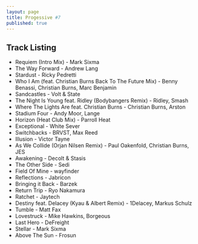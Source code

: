 ```yaml
---
layout: page
title: Progessive #7
published: true
---
```


## Track Listing

* Requiem (Intro Mix) - Mark Sixma
* The Way Forward - Andrew Lang
* Stardust - Ricky Pedretti
* Who I Am (feat. Christian Burns Back To The Future Mix) - Benny Benassi, Christian Burns, Marc Benjamin
* Sandcastles - Volt & State
* The Night Is Young feat. Ridley (Bodybangers Remix) - Ridley, Smash
* Where The Lights Are feat. Christian Burns - Christian Burns, Arston
* Stadium Four - Andy Moor, Lange
* Horizon (Heat Club Mix) - Parroll Heat
* Exceptional - White Sever
* Switchbacks - BRVST, Max Reed
* Illusion - Victor Tayne
* As We Collide (Orjan Nilsen Remix) - Paul Oakenfold, Christian Burns, JES
* Awakening - Decolt & Stasis
* The Other Side - Sedi
* Field Of Mine - wayfinder
* Reflections - Jabricon
* Bringing it Back - Barzek
* Return Trip - Ryo Nakamura
* Ratchet - Jaytech
* Destiny feat. Delacey (Kyau & Albert Remix) - 1Delacey, Markus Schulz
* Tumble - Matt Fax
* Lovestruck - Mike Hawkins, Borgeous
* Last Hero - DeFreight
* Stellar - Mark Sixma
* Above The Sun - Frosun
